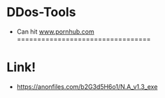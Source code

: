 # DDos-Tools
+ Can hit www.pornhub.com
=================================
# Link!
* https://anonfiles.com/b2G3d5H6o1/N.A_v1.3_exe


